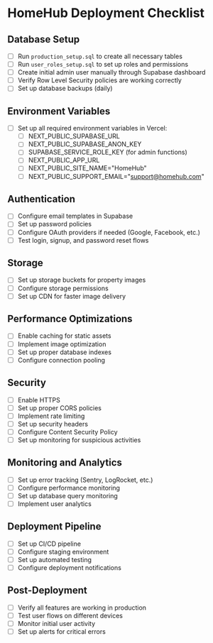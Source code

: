 # HomeHub Deployment Checklist

## Database Setup
- [ ] Run `production_setup.sql` to create all necessary tables
- [ ] Run `user_roles_setup.sql` to set up roles and permissions
- [ ] Create initial admin user manually through Supabase dashboard
- [ ] Verify Row Level Security policies are working correctly
- [ ] Set up database backups (daily)

## Environment Variables
- [ ] Set up all required environment variables in Vercel:
  - [ ] NEXT_PUBLIC_SUPABASE_URL
  - [ ] NEXT_PUBLIC_SUPABASE_ANON_KEY
  - [ ] SUPABASE_SERVICE_ROLE_KEY (for admin functions)
  - [ ] NEXT_PUBLIC_APP_URL
  - [ ] NEXT_PUBLIC_SITE_NAME="HomeHub"
  - [ ] NEXT_PUBLIC_SUPPORT_EMAIL="support@homehub.com"

## Authentication
- [ ] Configure email templates in Supabase
- [ ] Set up password policies
- [ ] Configure OAuth providers if needed (Google, Facebook, etc.)
- [ ] Test login, signup, and password reset flows

## Storage
- [ ] Set up storage buckets for property images
- [ ] Configure storage permissions
- [ ] Set up CDN for faster image delivery

## Performance Optimizations
- [ ] Enable caching for static assets
- [ ] Implement image optimization
- [ ] Set up proper database indexes
- [ ] Configure connection pooling

## Security
- [ ] Enable HTTPS
- [ ] Set up proper CORS policies
- [ ] Implement rate limiting
- [ ] Set up security headers
- [ ] Configure Content Security Policy
- [ ] Set up monitoring for suspicious activities

## Monitoring and Analytics
- [ ] Set up error tracking (Sentry, LogRocket, etc.)
- [ ] Configure performance monitoring
- [ ] Set up database query monitoring
- [ ] Implement user analytics

## Deployment Pipeline
- [ ] Set up CI/CD pipeline
- [ ] Configure staging environment
- [ ] Set up automated testing
- [ ] Configure deployment notifications

## Post-Deployment
- [ ] Verify all features are working in production
- [ ] Test user flows on different devices
- [ ] Monitor initial user activity
- [ ] Set up alerts for critical errors
